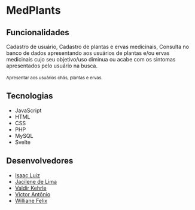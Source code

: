 # MedPlants


## Funcionalidades

Cadastro de usuário, Cadastro de plantas e ervas medicinais, Consulta no banco de dados apresentando aos usuários de plantas e/ou ervas medicinais cujo seu objetivo/uso diminua ou acabe com os sintomas apresentados pelo usuário na busca.
<br><br>
<sub/>Apresentar aos usuários chás, plantas e ervas.

## Tecnologias

- JavaScript
- HTML
- CSS
- PHP
- MySQL
- Svelte

## Desenvolvedores 

- <a href="https://github.com/IsaacLuiz88"> Isaac Luiz </a>
- <a href="https://github.com/jacilima"> Jacilene de Lima </a>
- <a href="https://github.com/Kehrle"> Valdir Kehrle </a>
- <a href="https://github.com/victor16042002"> Victor Antônio </a>
- <a href="https://github.com/willyfelix"> Williane Felix </a>   
